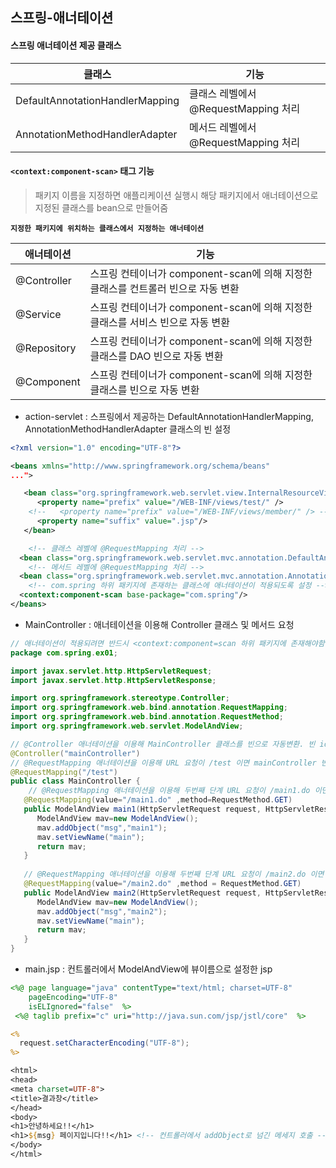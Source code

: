 ## 스프링-애너테이션

#### 스프링 애너테이션 제공 클래스

| 클래스                          | 기능                                 |
| ------------------------------- | ------------------------------------ |
| DefaultAnnotationHandlerMapping | 클래스 레벨에서 @RequestMapping 처리 |
| AnnotationMethodHandlerAdapter  | 메서드 레벨에서 @RequestMapping 처리 |



#### `<context:component-scan>` 태그 기능

> 패키지 이름을 지정하면 애플리케이션 실행시 해당 패키지에서 애너테이션으로 지정된 클래스를 bean으로 만들어줌

**`지정한 패키지에 위치하는 클래스에서 지정하는 애너테이션`**

| 애너테이션  | 기능                                                         |
| ----------- | ------------------------------------------------------------ |
| @Controller | 스프링 컨테이너가 component-scan에 의해 지정한 클래스를 컨트롤러 빈으로 자동 변환 |
| @Service    | 스프링 컨테이너가 component-scan에 의해 지정한 클래스를 서비스 빈으로 자동 변환 |
| @Repository | 스프링 컨테이너가 component-scan에 의해 지정한 클래스를 DAO 빈으로 자동 변환 |
| @Component  | 스프링 컨테이너가 component-scan에 의해 지정한 클래스를 빈으로 자동 변환 |



* action-servlet : 스프링에서 제공하는 DefaultAnnotationHandlerMapping, AnnotationMethodHandlerAdapter 클래스의 빈 설정

```xml
<?xml version="1.0" encoding="UTF-8"?>

<beans xmlns="http://www.springframework.org/schema/beans"
...">

   <bean class="org.springframework.web.servlet.view.InternalResourceViewResolver">
      <property name="prefix" value="/WEB-INF/views/test/" />
    <!--   <property name="prefix" value="/WEB-INF/views/member/" /> -->
      <property name="suffix" value=".jsp"/>
   </bean>

	<!-- 클래스 레벨에 @RequestMapping 처리 -->
  <bean class="org.springframework.web.servlet.mvc.annotation.DefaultAnnotationHandlerMapping"/>
  	<!-- 메서드 레벨에 @RequestMapping 처리 -->
  <bean class="org.springframework.web.servlet.mvc.annotation.AnnotationMethodHandlerAdapter"/>
  	<!-- com.spring 하위 패키지에 존재하는 클래스에 애너테이션이 적용되도록 설정 -->
  <context:component-scan base-package="com.spring"/>
</beans>
```

* MainController : 애너테이션을 이용해 Controller 클래스 및 메서드 요청

```java
// 애너테이션이 적용되려면 반드시 <context:component=scan 하위 패키지에 존재해야함
package com.spring.ex01;

import javax.servlet.http.HttpServletRequest;
import javax.servlet.http.HttpServletResponse;

import org.springframework.stereotype.Controller;
import org.springframework.web.bind.annotation.RequestMapping;
import org.springframework.web.bind.annotation.RequestMethod;
import org.springframework.web.servlet.ModelAndView;

// @Controller 애너테이션을 이용해 MainController 클래스를 빈으로 자동변환. 빈 id는 mainController
@Controller("mainController")
// @RequestMapping 애너테이션을 이용해 URL 요청이 /test 이면 mainController 빈 요청
@RequestMapping("/test")
public class MainController {
	// @RequestMapping 애너테이션을 이용해 두번째 단계 URL 요청이 /main1.do 이면 main1 메서드 요청
   @RequestMapping(value="/main1.do" ,method=RequestMethod.GET)
   public ModelAndView main1(HttpServletRequest request, HttpServletResponse response)  throws Exception{
      ModelAndView mav=new ModelAndView();
      mav.addObject("msg","main1");
      mav.setViewName("main");
      return mav;
   }
   
   // @RequestMapping 애너테이션을 이용해 두번째 단계 URL 요청이 /main2.do 이면 main2 메서드 요청
   @RequestMapping(value="/main2.do" ,method = RequestMethod.GET)
   public ModelAndView main2(HttpServletRequest request, HttpServletResponse response) throws Exception{
      ModelAndView mav=new ModelAndView();
      mav.addObject("msg","main2");
      mav.setViewName("main");
      return mav;
   }
}
```

* main.jsp : 컨트롤러에서 ModelAndView에 뷰이름으로 설정한 jsp

```jsp
<%@ page language="java" contentType="text/html; charset=UTF-8"
    pageEncoding="UTF-8" 
    isELIgnored="false"  %>
 <%@ taglib prefix="c" uri="http://java.sun.com/jsp/jstl/core"  %>

<%
  request.setCharacterEncoding("UTF-8");
%>    

<html>
<head>
<meta charset=UTF-8">
<title>결과창</title>
</head>
<body>
<h1>안녕하세요!!</h1>
<h1>${msg} 페이지입니다!!</h1> <!-- 컨트롤러에서 addObject로 넘긴 메세지 호출 -->
</body>
</html>
```



